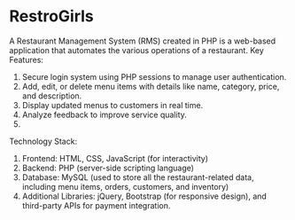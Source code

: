 # RestroGirls
A Restaurant Management System (RMS) created in PHP is a web-based application that automates the various operations of a restaurant. 
Key Features:
1. Secure login system using PHP sessions to manage user authentication.
2. Add, edit, or delete menu items with details like name, category, price, and description.
3. Display updated menus to customers in real time.
4. Analyze feedback to improve service quality.
5. <br/>
Technology Stack:
1. Frontend: HTML, CSS, JavaScript (for interactivity)
2. Backend: PHP (server-side scripting language)
3. Database: MySQL (used to store all the restaurant-related data, including menu items, orders, customers, and inventory)
4. Additional Libraries: jQuery, Bootstrap (for responsive design), and third-party APIs for payment integration.
